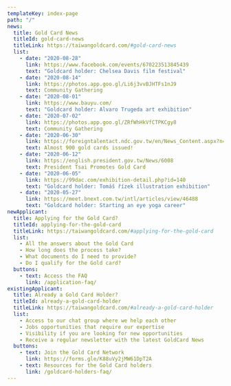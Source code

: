 ```yaml
---
templateKey: index-page
path: "/"
news:
  title: Gold Card News
  titleId: gold-card-news
  titleLink: https://taiwangoldcard.com/#gold-card-news
  list:
    - date: "2020-08-28"
      link: https://www.facebook.com/events/670223513845439
      text: "Goldcard holder: Chelsea Davis film festival"
    - date: "2020-08-14"
      link: https://photos.app.goo.gl/Li6j3vvBJHTFs1nJ9
      text: Community Gathering
    - date: "2020-08-01"
      link: https://www.bauyu.com/
      text: "Goldcard holder: Alvaro Trugeda art exhibition"
    - date: "2020-07-02"
      link: https://photos.app.goo.gl/ZRfWhHkVfCTPKCgy8
      text: Community Gathering
    - date: "2020-06-30"
      link: https://foreigntalentact.ndc.gov.tw/en/News_Content.aspx?n=F0746484B877D582&amp;s=91B121FE3FA7C24D
      text: Almost 900 gold cards issued!
    - date: "2020-06-12"
      link: https://english.president.gov.tw/News/6008
      text: President Tsai Promotes Gold Card
    - date: "2020-06-05"
      link: https://99dac.com/exhibition-detail.php?id=140
      text: "Goldcard holder: Tomáš řízek illustration exhibition"
    - date: "2020-05-27"
      link: https://meet.bnext.com.tw/intl/articles/view/46488
      text: "Goldcard holder: Starting an eye yoga career"
newApplicant:
  title: Applying for the Gold Card?
  titleId: applying-for-the-gold-card
  titleLink: https://taiwangoldcard.com/#applying-for-the-gold-card
  list:
    - All the answers about the Gold Card
    - How long does the process take?
    - What documents do I need to provide?
    - Do I qualify for the Gold card?
  buttons:
    - text: Access the FAQ
      link: /application-faq/
existingApplicant:
  title: Already a Gold Card Holder?
  titleId: already-a-gold-card-holder
  titleLink: https://taiwangoldcard.com/#already-a-gold-card-holder
  list:
    - Access to our chat group where we help each other
    - Jobs opportunities that require our expertise
    - Visibility if you are looking for new opportunities
    - Receive a regular newsletter with the latest GoldCard News
  buttons:
    - text: Join the Gold Card Network
      link: https://forms.gle/K88uVy2jMW61DpT2A
    - text: Resources for the Gold Card holders
      link: /goldcard-holders-faq/
---
```

